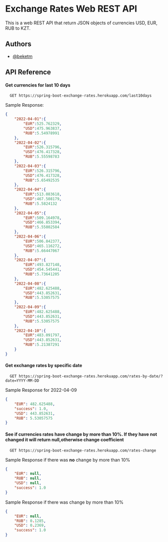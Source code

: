 
# Exchange Rates Web REST API

This is a web REST API that return JSON objects of currencies USD, EUR, RUB to KZT.
## Authors

- [@beketm](https://github.com/beketm)


## API Reference

#### Get currencies for last 10 days

```http
  GET https://spring-boot-exchange-rates.herokuapp.com/last10days
```
Sample Response:
```json
{
    "2022-04-01":{
        "EUR":525.762329,
        "USD":475.963837,
        "RUB":5.54978991
    },
    "2022-04-02":{
        "EUR":526.315796,
        "USD":476.417328,
        "RUB":5.55598783
    },
    "2022-04-03":{
        "EUR":526.315796,
        "USD":476.417328,
        "RUB":5.65492535
    },
    "2022-04-04":{
        "EUR":513.083618,
        "USD":467.508179,
        "RUB":5.5824132
    },
    "2022-04-05":{
        "EUR":509.164978,
        "USD":466.853394,
        "RUB":5.55802584
    },
    "2022-04-06":{
        "EUR":506.842377,
        "USD":465.116272,
        "RUB":5.66447067
    },
    "2022-04-07":{
        "EUR":493.827148,
        "USD":454.545441,
        "RUB":5.73641205
    },
    "2022-04-08":{
        "EUR":482.625488,
        "USD":443.852631,
        "RUB":5.53057575
    },
    "2022-04-09":{
        "EUR":482.625488,
        "USD":443.852631,
        "RUB":5.53057575
    },
    "2022-04-10":{
        "EUR":483.091797,
        "USD":443.852631,
        "RUB":5.21387291
    }
}
```

#### Get exchange rates by specific date

```http
  GET https://spring-boot-exchange-rates.herokuapp.com/rates-by-date/?date=YYYY-MM-DD
```
Sample Response for 2022-04-09
```json
{
    "EUR": 482.625488,
    "success": 1.0,
    "USD": 443.852631,
    "RUB": 5.53057575
}
```

#### See if currencies rates have change by more than 10%. If they have not changed it will return null,otherwise  change coefficient 

```http
  GET https://spring-boot-exchange-rates.herokuapp.com/rates-change
```
Sample Response if there was **no** change by more than 10%
```json
{
    "EUR": null,
    "RUB": null,
    "USD": null,
    "success": 1.0
}
```

Sample Response if there was change by more than 10%
```json
{
    "EUR": null,
    "RUB": 0.1285,
    "USD": 0.2369,
    "success": 1.0
}
```



